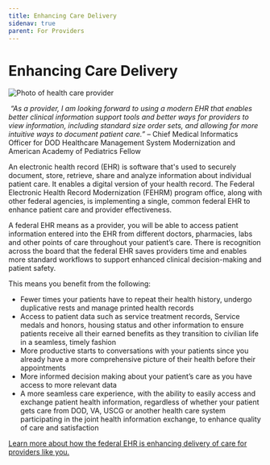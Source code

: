 ```yaml
---
title: Enhancing Care Delivery
sidenav: true
parent: For Providers
---
```

# Enhancing Care Delivery

![Photo of health care provider](images/1000w_q95-3-.jpg "Health Care Provider")

 *“As a provider, I am looking forward to using a modern EHR that enables better clinical information support tools and better ways for providers to view information, including standard size order sets, and allowing for more intuitive ways to document patient care.”* – Chief Medical Informatics Officer for DOD Healthcare Management System Modernization and American Academy of Pediatrics Fellow

An electronic health record (EHR) is software that's used to securely document, store, retrieve, share and analyze information about individual patient care. It enables a digital version of your health record. The Federal Electronic Health Record Modernization (FEHRM) program office, along with other federal agencies, is implementing a single, common federal EHR to enhance patient care and provider effectiveness.

A federal EHR means as a provider, you will be able to access patient information entered into the EHR from different doctors, pharmacies, labs and other points of care throughout your patient’s care. There is recognition across the board that the federal EHR saves providers time and enables more standard workflows to support enhanced clinical decision-making and patient safety.

This means you benefit from the following:

* Fewer times your patients have to repeat their health history, undergo duplicative rests and manage printed health records
* Access to patient data such as service treatment records, Service medals and honors, housing status and other information to ensure patients receive all their earned benefits as they transition to civilian life in a seamless, timely fashion
* More productive starts to conversations with your patients since you already have a more comprehensive picture of their health before their appointments
* More informed decision making about your patient’s care as you have access to more relevant data
* A more seamless care experience, with the ability to easily access and exchange patient health information, regardless of whether your patient gets care from DOD, VA, USCG or another health care system participating in the joint health information exchange, to enhance quality of care and satisfaction

[Learn more about how the federal EHR is enhancing delivery of care for providers like you.](<>)